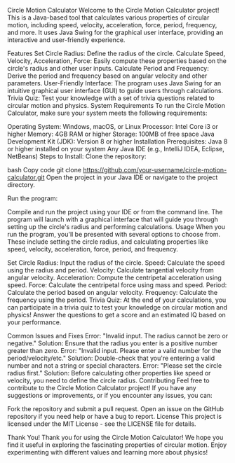 Circle Motion Calculator
Welcome to the Circle Motion Calculator project! This is a Java-based tool that calculates various properties of circular motion, including speed, velocity, acceleration, force, period, frequency, and more. It uses Java Swing for the graphical user interface, providing an interactive and user-friendly experience.

Features
Set Circle Radius: Define the radius of the circle.
Calculate Speed, Velocity, Acceleration, Force: Easily compute these properties based on the circle's radius and other user inputs.
Calculate Period and Frequency: Derive the period and frequency based on angular velocity and other parameters.
User-Friendly Interface: The program uses Java Swing for an intuitive graphical user interface (GUI) to guide users through calculations.
Trivia Quiz: Test your knowledge with a set of trivia questions related to circular motion and physics.
System Requirements
To run the Circle Motion Calculator, make sure your system meets the following requirements:

Operating System: Windows, macOS, or Linux
Processor: Intel Core i3 or higher
Memory: 4GB RAM or higher
Storage: 100MB of free space
Java Development Kit (JDK): Version 8 or higher
Installation
Prerequisites:
Java 8 or higher installed on your system
Any Java IDE (e.g., IntelliJ IDEA, Eclipse, NetBeans)
Steps to Install:
Clone the repository:

bash
Copy code
git clone https://github.com/your-username/circle-motion-calculator.git
Open the project in your Java IDE or navigate to the project directory.

Run the program:

Compile and run the project using your IDE or from the command line.
The program will launch with a graphical interface that will guide you through setting up the circle's radius and performing calculations.
Usage
When you run the program, you'll be presented with several options to choose from. These include setting the circle radius, and calculating properties like speed, velocity, acceleration, force, period, and frequency.

Set Circle Radius: Input the radius of the circle.
Speed: Calculate the speed using the radius and period.
Velocity: Calculate tangential velocity from angular velocity.
Acceleration: Compute the centripetal acceleration using speed.
Force: Calculate the centripetal force using mass and speed.
Period: Calculate the period based on angular velocity.
Frequency: Calculate the frequency using the period.
Trivia Quiz:
At the end of your calculations, you can participate in a trivia quiz to test your knowledge on circular motion and physics! Answer the questions to get a score and an estimated IQ based on your performance.

Common Issues and Fixes
Error: "Invalid input. The radius cannot be zero or negative."
Solution: Ensure that the radius you enter is a positive number greater than zero.
Error: "Invalid input. Please enter a valid number for the period/velocity/etc."
Solution: Double-check that you're entering a valid number and not a string or special characters.
Error: "Please set the circle radius first."
Solution: Before calculating other properties like speed or velocity, you need to define the circle radius.
Contributing
Feel free to contribute to the Circle Motion Calculator project! If you have any suggestions or improvements, or if you encounter any issues, you can:

Fork the repository and submit a pull request.
Open an issue on the GitHub repository if you need help or have a bug to report.
License
This project is licensed under the MIT License - see the LICENSE file for details.

Thank You!
Thank you for using the Circle Motion Calculator! We hope you find it useful in exploring the fascinating properties of circular motion. Enjoy experimenting with different values and learning more about physics!


